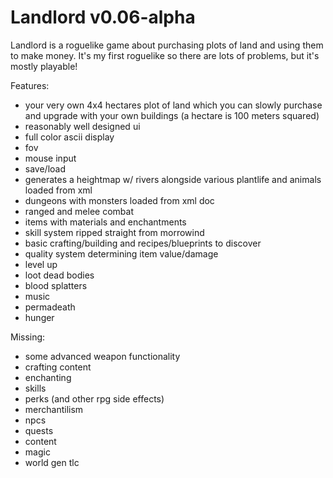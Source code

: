 # Landlord v0.06-alpha

Landlord is a roguelike game about purchasing plots of land and using them to make money. It's my first roguelike so there are lots of problems, but it's mostly playable!

Features:
 * your very own 4x4 hectares plot of land which you can slowly purchase and upgrade with your own buildings (a hectare is 100 meters squared)
 * reasonably well designed ui
 * full color ascii display
 * fov
 * mouse input
 * save/load
 * generates a heightmap w/ rivers alongside various plantlife and animals loaded from xml
 * dungeons with monsters loaded from xml doc
 * ranged and melee combat
 * items with materials and enchantments
 * skill system ripped straight from morrowind
 * basic crafting/building and recipes/blueprints to discover
 * quality system determining item value/damage
 * level up
 * loot dead bodies
 * blood splatters
 * music
 * permadeath
 * hunger
 
Missing:
 * some advanced weapon functionality
 * crafting content
 * enchanting
 * skills
 * perks (and other rpg side effects)
 * merchantilism
 * npcs
 * quests
 * content
 * magic
 * world gen tlc
